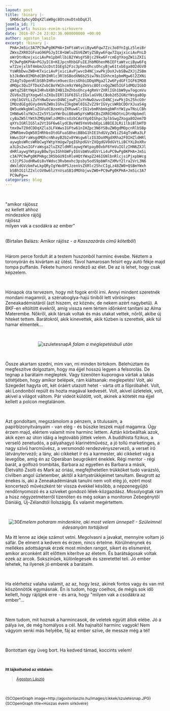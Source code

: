 ```yaml
---
layout: post
title: !binary |-
  SMO6c3phcyDDqXZlaW0gc8OtcmvDtnbDqXJl
joomla_id: 71
joomla_url: huszas-eveim-sirkovere
date: 2016-07-24 23:02:36.000000000 +00:00
author: agoston_laszlo
excerpt: !binary |-
  PHA+Jm5ic3A7PC9wPg0KPHA+ImFtaWtvciByw6Fqw7Zzc3o8YnIgLz5leiBr
  ZWxsZXR0IGFoaG96PGJyIC8+bWluZGV6ZWtyZSByw6Fqw7ZqajxiciAvPnLD
  oWrDtnNzejxiciAvPm1pbHllbiB2YWsgYSBjc29kw6FrcmEgYXogZW1iZXIi
  PC9wPg0KPHA+PGJyIC8+KEJpcnRhbGFuIEJhbMOhenM6IEFtaWtvciByw6Fq
  w7ZzejxlbT4mbmJzcDstIGEgS2Fzc3phesOhcsOhcyBjw61txbEga8O2dGV0
  YsWRbDwvZW0+KTxiciAvPjxiciAvPjwvcD4NCjxwPkjDoXJvbSBwZXJjZSBm
  b3JkdWx0IMOhdCBhIHRlc3RlbSBodXN6b25iw7NsIGhhcm1pbmMgw6l2ZXNi
  ZS4gTsOpenRlbSBhIHRvcm9uecOzcsOhbiDDqXMga2l2w6FydGFtIGF6IMO8
  dMOpc3QuIFTDoXZvbCBoYW1hcm9zYW4gZmVsc8OtcnQgZWd5IGF1dMOzIGbD
  qWtqZSBtYWpkIHRvbXBhIHB1ZmZhbsOhcy4gRmVrZXRlIGh1bW9yw7ogcmVu
  ZGV6xZEgYXogw6lsZXQuIERlIGF6IGlzIGxlaGV0LCBob2d5IGNzYWsga8Op
  cHplbGVtLiZuYnNwOzwvcD4NCjxwPiZuYnNwOzwvcD4NCjxwPkjDs25hcG9r
  IMOzdGEgdGVydmV6ZW0sIGhvZ3kgbWl0IGZvZ29rIGVycsWRbCDDrXJuaS4g
  QW5ueWkgbWluZGVudCBzemVyZXRuw6lrIG1vbmRhbmkgbWFnYW1yw7NsLCBh
  IHN6w6luYWJvZ2x5YS1oYWrDuiB0aW5pYsWRbCBsZXR0IHbDtnLDtnNpbmdl
  cyBaZW5lYWthZMOpbWlzdMOhcsOzbCAoYXp0IGhpc3plbSwgZXoga8O2em7D
  qXYsIGRlIG5la2VtIGF6w6lydCBuYWd5YmV0xbEpLiBBIEJLRi1lbiBlbHTD
  tmx0w7Z0dCDDqXZla3LFkWwsIGFtw61nIHZpc3N6YSBuZW0gdMOpcnRlbSBp
  ZMWRbmvDqW50IHRhbsOtdGFuaSBheiBBbG1hIE1hdGVyZW1iZS4gTsWRa3LF
  kWwsIGFraWsgdMOhcnNhayB2b2x0YWsgw6lzIG3DoXMgdXRha2F0IHZldHRl
  aywgbsWRcsWRbCwgYWtpYmUgw7pqIGhpdGVrZXQgdGV0dGVtLiBCYXLDoXRv
  a3LDs2wsIGFraWsga2luZXZldHRlaywgYWtpayB0xbF6YmVuIGlzIHN6ZXJl
  dHRlaywgYWtpayB0w7psIGhhbWFyIGVsbWVudGVrLi4uPC9wPg0KPHA+Jm5i
  c3A7PC9wPg0KPHAgc3R5bGU9InRleHQtYWxpZ246IGNlbnRlcjsiPjxpbWcg
  c3JjPSJodHRwOi8vYWdvc3Rvbmxhc3psby5odS9pbWFnZXMvY2lra2VrL3N6
  dWxldGVzbmFwLkpQRyIgYWx0PSJzenVsZXRlc25hcCIgLz48ZW0+QSBmYWxh
  bSBhIG1lZ2xlcGV0w6lzYnVsaSB1dMOhbjwvZW0+PC9wPg0KPHA+Jm5ic3A7
  PC9wPg==
categories: blog
---
```

<p>&nbsp;</p>
<p>"amikor rájössz<br />ez kellett ahhoz<br />mindezekre rájöjj<br />rájössz<br />milyen vak a csodákra az ember"</p>
<p><br />(Birtalan Balázs: Amikor rájösz<em>&nbsp;- a Kasszazárás című kötetből</em>)<br /><br /></p>
<p>Három perce fordult át a testem huszonból harminc évesbe. Néztem a toronyórán és kivártam az ütést. Távol hamarosan felsírt egy autó fékje majd tompa puffanás. Fekete humorú rendező az élet. De az is lehet, hogy csak képzelem.&nbsp;</p>
<p>&nbsp;</p>
<p>Hónapok óta tervezem, hogy mit fogok erről írni. Annyi mindent szeretnék mondani magamról, a szénaboglya-hajú tiniből lett vörösinges Zeneakadémistáról (azt hiszem, ez köznév, de nekem azért nagybetű). A BKF-en eltöltött évekről, amíg vissza nem tértem időnként tanítani az Alma Materembe. Nőkről, akik társak voltak és más utakat vettek, nőről, akibe új hiteket tettem. Barátokról, akik kinevettek, akik tűzben is szerettek, akik túl hamar elmentek...</p>
<p>&nbsp;</p>
<p style="text-align: center;"><img src="http://agostonlaszlo.hu/images/cikkek/szuletesnap.JPG" alt="szuletesnap" /><em>A falam a meglepetésbuli után</em></p>
<p>&nbsp;</p>

<p>Össze akartam szedni, mim van, mi minden birtokom. Belehúztam és megfeszítve dolgoztam, hogy ma éjjel hosszú legyen a felsorolás. De tegnap a barátaim megleptek. Vagy tizenöten kuporogva vártak a lakás sötétjében, hogy amikor belépek, rám kiáltsanak: meglepetés! Volt, aki Szegedet hagyta ott, két óráért utazott hetet - várta ott a főpróbahét. Volt, aki Londonból repült és hozta magával kedvesét. Volt, akivel üzletelek, volt, akivel a világot váltom. Pár videót küldött, volt, akinek a kötetét ma éjjel kellett a polcon megtalánom.</p>
<p>&nbsp;</p>
<p>Azt gondoltam, megszámolom a pénzem, a titulusaim, a papírbizonyítványaim - van elég - és büszke leszek majd magamra. Úgy érzem majd, elértem valamit mire harminc lettem. Aztán körbeálltak azok, akik ezen az úton idáig a legtovább jöttek velem. A buddhista fizikus, a verselő zenetudós, a pályahagyó klarinétművész, a jó tollú marketinges, a nagy szívű harcművész, a versmondó rendezvényszervező, a verset író látványtervező; a lány, aki cikkeket ír és a karmester, aki cikkeket vág a levegőbe, amíg én az Operában beugróként éneklek. Régi mentor - régi barát, a golfozó trombitás, Barbara az egyetlen és Barbara a másik, Életváltó Zsolti és Mark az óriási, megfejthetetlen trükköket tudó varázsló, civilben angol üzletember, akitől a kártyatrükkjeimet tanultam. Beugrott az énekes is, aki a Zeneakadémiának tanulni nem volt elég jó, ezért most koncertező művészként tér vissza évekkel később, a népzenegyűjtő rendőrnyomozó és a szíveket gondozó lélek-közgazdász. Mosolyogtak rám a húsz négyzetméterről tizenöten és még sokan a monitoron Zebegénytől Dániáig, Új-Zélandtól Ílolszágig. És valamit megértettem.</p>
<p>&nbsp;</p>
<p style="text-align: center;"><img src="http://agostonlaszlo.hu/images/cikkek/30.jpg" alt="30" /><em>Emelem poharam mindenkire, aki most velem ünnepel! -&nbsp;Szüleimnél édesanyám tortájával</em></p>
<p>Ma itt lenne az ideje számot vetni. Megolvasni a javakat, mennyire voltam jó sáfár. De elment a kedvem és érzem, nincs értelme. Körülménynek és mellékes adottságnak érzek most minden rangot, sikert és elismerést, amikor arconként állt előttem kiterítve az életem. És barátságosak voltak ezek az arcok. Sokszínűek, különlegesek és szeretettel teli. Jó ember lehetek, ha ilyenek jó emberek a barátaim.</p>
<p>&nbsp;</p>
<p>Ha elérhetsz valaha valamit, az az, hogy lesz, akinek fontos vagy és van mit köszönnötök egymásnak. Én is tudom, hogy coelhos, de mégis sok idő kellett, hogy rájöjjek erre&nbsp;- és arra, hogy "milyen vak a csodákra az ember"...&nbsp;</p>
<p>&nbsp;</p>
<p>Nem tudom, mit hoznak a harmincasok, de veletek együtt állok elébe. Jó a pálya íve, de még homályos a cél. Ma hajnaltól harminc vagyok! Nem vágyom senki más helyébe, fáj az ember szíve, de messze még a tél!</p>
<p>&nbsp;</p>
<p>Bontottam egy üveg bort. Ha kedved támad, koccints velem!</p>
<p>&nbsp;</p>
<p><strong style="font-size: 12.16px; line-height: 15.808px;">Itt lájkolhatod az oldalam:</strong></p>
<div class="fb-page" style="font-size: 12.16px; line-height: 15.808px;" data-href="https://www.facebook.com/agostonlaszloartist" data-width="250" data-height="100" data-small-header="false" data-adapt-container-width="false" data-hide-cover="true" data-show-facepile="false">
<div class="fb-xfbml-parse-ignore">
<blockquote cite="https://www.facebook.com/agostonlaszloartist"><a href="https://www.facebook.com/agostonlaszloartist">Ágoston László</a></blockquote>
</div>
</div>
<p>&nbsp;</p>
<p style="font-size: 12.16px; line-height: 15.808px;"><span style="font-size: 12.16px; line-height: 1.3em;">{SCOpenGraph image=http://agostonlaszlo.hu/images/cikkek/szuletesnap.JPG} {SCOpenGraph title=Húszas éveim sírkövére}</span></p>
<p>&nbsp;</p>

